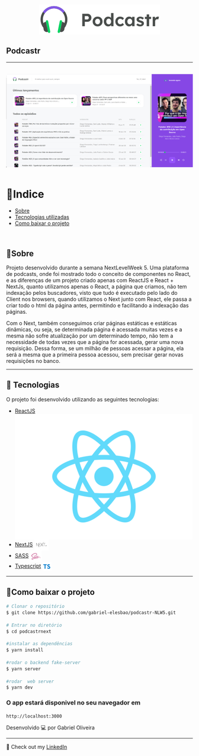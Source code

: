 



  <p align="center"> <img src="./public/logo.svg"> </p>
  <h2> Podcastr </h2>
  
  --- 
  <br> 
  <img src="./images-readme/home-podcastr.png" style="max-width:100%;" align="center">
  <br><br>
  

# 🔗Indice
- [Sobre](#-Sobre)
- [Tecnologias utilizadas](#-Tecnologias)
- [Como baixar o projeto](#-Como-baixar-o-projeto)

<br>

## 📝Sobre 
<p> Projeto desenvolvido durante a semana NextLevelWeek 5. Uma plataforma de podcasts, onde foi mostrado todo o conceito de componentes no React, e as diferenças de um projeto criado apenas com ReactJS e React + NextJs, quanto utilizamos apenas o React, a página que criamos, não tem indexação pelos buscadores, visto que tudo é executado pelo lado do Client nos browsers, quando utilizamos o Next junto com React, ele passa a criar todo o html da página antes, permitindo e facilitando a indexação das páginas.</p>
<p>Com o Next, também conseguimos criar páginas estáticas e estáticas dinâmicas, ou seja, se determinada página é acessada muitas vezes e a mesma não sofre atualização por um determinado tempo, não tem a necessidade de todas vezes que a página for acessada, gerar uma nova requisição. Dessa forma, se um milhão de pessoas acessar a página, ela será a mesma que a primeira pessoa acessou, sem precisar gerar novas requisições no banco.</p>



---

## 🚀 Tecnologias

<p>O projeto foi desenvolvido utilizando as seguintes tecnologias:</p>

- [ReactJS](https://reactjs.org/) <img src="https://github.com/gabriel-elesbao/podcastr-NLW5/blob/master/images-readme/react.png" style="width:100" align="center"> 
- [NextJS](https://nextjs.org/) <img src="./images-readme/nextJS.png" style="max-width:8%;" align="center"> 
- [SASS](https://sass-lang.com/install) <img src="./images-readme/sass.png" style="max-width:6.5%;" align="center">
- [Typescript](https://www.typescriptlang.org/) <img src="./images-readme/TypescriptJS.png" style="max-width:5%;" align="center">  

---

## 📂Como baixar o projeto

````bash
# Clonar o repositório
$ git clone https://github.com/gabriel-elesbao/podcastr-NLW5.git

# Entrar no diretório 
$ cd podcastrnext

#instalar as dependências 
$ yarn install

#rodar o backend fake-server
$ yarn server

#rodar  web server
$ yarn dev

````
<h3> O app estará disponivel no seu navegador em </h3> 

`http://localhost:3000`


Desenvolvido 💻 por Gabriel Oliveira

---
 👋 Check out my [LinkedIn](https://www.linkedin.com/in/gabriel-oliveira97/)


​		


